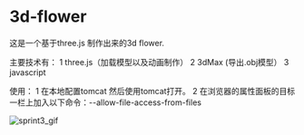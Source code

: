 # 3d-flower
这是一个基于three.js 制作出来的3d flower.

主要技术有：
  1 three.js（加载模型以及动画制作）
  2 3dMax (导出.obj模型）
  3 javascript

使用：
  1 在本地配置tomcat 然后使用tomcat打开。
  2 在浏览器的属性面板的目标一栏上加入以下命令：--allow-file-access-from-files


![sprint3_gif](https://github.com/software-case-course/team_2018_1/blob/master/web_screenshot/sprint3-2018.06.24/GitHub%20Visualization.gif)
